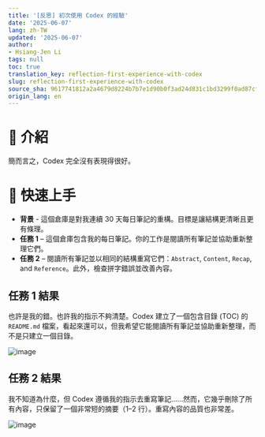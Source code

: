 ```yaml
---
title: '[反思] 初次使用 Codex 的經驗'
date: '2025-06-07'
lang: zh-TW
updated: '2025-06-07'
author:
- Hsiang-Jen Li
tags: null
toc: true
translation_key: reflection-first-experience-with-codex
slug: reflection-first-experience-with-codex
source_sha: 9617741812a2a4679d8224b7b7e1d90b0f3ad24d831c1bd3299f0ad87cf74088
origin_lang: en
---
```


# 📌 介紹

簡而言之，Codex 完全沒有表現得很好。

<!-- more -->

# 🚀 快速上手

- **背景** - 這個倉庫是對我連續 30 天每日筆記的重構。目標是讓結構更清晰且更有條理。
- **任務 1** – 這個倉庫包含我的每日筆記。你的工作是閱讀所有筆記並協助重新整理它們。
- **任務 2** – 閱讀所有筆記並以相同的結構重寫它們：`Abstract`, `Content`, `Recap`, and `Reference`。此外，檢查拼字錯誤並改善內容。

## 任務 1 結果

也許是我的錯。也許我的指示不夠清楚。Codex 建立了一個包含目錄 (TOC) 的 `README.md` 檔案，看起來還可以，但我希望它能閱讀所有筆記並協助重新整理，而不是只建立一個目錄。

![image](https://hackmd.io/_uploads/H1YcGqxQee.png)


## 任務 2 結果

我不知道為什麼，但 Codex 遵循我的指示去重寫筆記……然而，它幾乎刪除了所有內容，只保留了一個非常短的摘要（1–2 行）。重寫內容的品質也非常差。

![image](https://hackmd.io/_uploads/ryity9eXgg.png)
